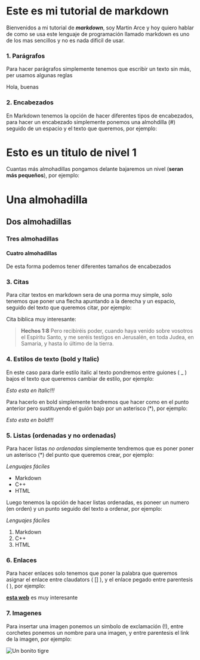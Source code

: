 # Este es mi tutorial de markdown
Bienvenidos a mi tutorial de _**markdown**_, soy Martin Arce y hoy quiero hablar de como se usa este lenguaje de programación llamado markdown es uno de los mas sencillos y no es  nada dificil de usar.

### 1. Parágrafos
Para hacer parágrafos simplemente tenemos  que escribir un texto sin más, per usamos algunas reglas 

Hola, buenas

### 2. Encabezados
En Markdown tenemos la opción de hacer diferentes tipos de encabezados, para hacer un encabezado simplemente ponemos una almohdilla (#) seguido de un espacio y el texto que queremos, por ejemplo:

# Esto es un titulo de nivel 1 

Cuantas más almohadillas pongamos delante bajaremos un nivel (**seran más pequeños**), por ejemplo:
# Una almohadilla
## Dos almohadillas
### Tres almohadillas
#### Cuatro almohadillas 

De esta forma podemos tener diferentes tamaños de encabezados

### 3. Citas

Para citar textos en markdown sera de una porma muy simple, solo tenemos que poner una flecha apuntando a la derecha y un espacio, seguido del texto que queremos citar, por ejemplo:

Cita biblica muy interesante:
> **Hechos 1:8** Pero recibiréis poder, cuando haya venido sobre vosotros el Espíritu Santo, y me seréis testigos en Jerusalén, en toda Judea, en Samaria, y hasta lo último de la tierra.

### 4. Estilos de texto (bold y Italic)

En este caso para darle estilo italic al texto pondremos entre guiones ( _ ) bajos el texto que queremos cambiar de estilo, por ejemplo:

_Esto esta en Italic!!!_

Para hacerlo en bold simplemente tendremos que hacer como en el punto anterior pero sustituyendo el guión bajo por un asterisco (*), por ejemplo:

*Esto esta en bold!!!*

### 5. Listas (ordenadas y no ordenadas)

Para hacer listas *no ordenadas* simplemente tendremos que es poner poner un asterisco (*) del punto que queremos crear, por ejemplo:

*Lenguajes fáciles*
* Markdown
* C++
* HTML

Luego tenemos la opción de hacer listas ordenadas, es poneer un numero (en orden) y un punto seguido del texto a ordenar, por ejemplo:

*Lenguajes fáciles*
1. Markdown
2. C++
3. HTML

### 6. Enlaces

Para hacer enlaces solo tenemos que poner la palabra que queremos asignar el enlace entre claudators ( [] ), y el enlace pegado entre parentesis ( ), por ejemplo:

[**esta web**](www.google.com) es muy interesante

### 7. Imagenes

Para insertar una imagen ponemos un simbolo de exclamación (!), entre corchetes ponemos un nombre para una imagen, y entre parentesis el link de la imagen, por ejemplo: 

![Un bonito tigre](https://upload.wikimedia.org/wikipedia/commons/5/56/Tiger.50.jpg)



